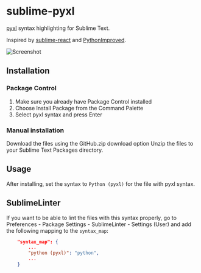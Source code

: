 sublime-pyxl
============

[pyxl](https://github.com/dropbox/pyxl) syntax highlighting for Sublime Text.

Inspired by [sublime-react](https://github.com/reactjs/sublime-react) and [PythonImproved](https://github.com/MattDMo/PythonImproved).

![Screenshot](http://i.imgur.com/SPqhWhc.png)

## Installation

### Package Control

1. Make sure you already have Package Control installed
2. Choose Install Package from the Command Palette
3. Select pyxl syntax and press Enter

### Manual installation

Download the files using the GitHub.zip download option Unzip the files to your
Sublime Text Packages directory.

## Usage

After installing, set the syntax to `Python (pyxl)` for the file with pyxl
syntax.

## SublimeLinter

If you want to be able to lint the files with this syntax properly, go to
Preferences - Package Settings - SublimeLinter - Settings (User) and add the
following mapping to the `syntax_map`:

```json
    "syntax_map": {
        ...
        "python (pyxl)": "python",
        ...
    }
```